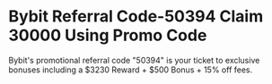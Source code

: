 # Bybit Referral Code-50394 Claim 30000 Using Promo Code
Bybit's promotional referral code "50394" is your ticket to exclusive bonuses including a $3230 Reward + $500 Bonus + 15% off fees.
